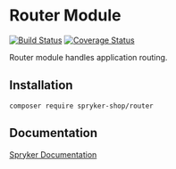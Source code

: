 # Router Module
[![Build Status](https://travis-ci.org/spryker-shop/router.svg)](https://travis-ci.org/spryker-shop/router)
[![Coverage Status](https://coveralls.io/repos/github/spryker-shop/router/badge.svg)](https://coveralls.io/github/spryker-shop/router)

Router module handles application routing.

## Installation

```
composer require spryker-shop/router
```

## Documentation

[Spryker Documentation](https://academy.spryker.com/developing_with_spryker/module_guide/modules.html)
